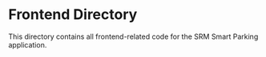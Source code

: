 
# Frontend Directory

This directory contains all frontend-related code for the SRM Smart Parking application.
